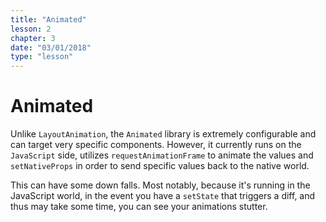 ```yaml
---
title: "Animated"
lesson: 2
chapter: 3
date: "03/01/2018"
type: "lesson"
---
```


# Animated

Unlike `LayoutAnimation`, the `Animated` library is extremely configurable and can target very specific components. However, it currently runs on the `JavaScript` side, utilizes `requestAnimationFrame` to animate the values and `setNativeProps` in order to send specific values back to the native world.

This can have some down falls. Most notably, because it's running in the JavaScript world, in the event you have a `setState` that triggers a diff, and thus may take some time, you can see your animations stutter.
